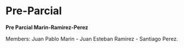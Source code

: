 # Pre-Parcial

**Pre Parcial Marin-Ramirez-Perez**

Members: Juan Pablo Marin - Juan Esteban Ramirez - Santiago Perez.
